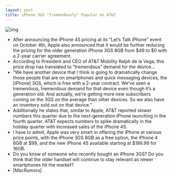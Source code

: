 ```yaml
---
layout: post
title: iPhone 3GS "Tremendously" Popular on AT&T
---
```

![img](http://media.idownloadblog.com/wp-content/uploads/2011/10/iPhone-3GS.jpg)
* After announcing the iPhone 4S pricing at its “Let’s Talk iPhone” event on October 4th, Apple also announced that it would be further reducing the pricing for the older generation iPhone 3GS 8GB from $49 to $0 with a 2-year carrier agreement.
* According to President and CEO of AT&T Mobility Ralph de la Vega, this price drop has translated to “tremendous” demand for the device… 
* “We have another device that I think is going to dramatically change those people that are on smartphones and quick messaging devices, the [iPhone] 3GS, which is free with a 2-year contract. We’ve seen a tremendous, tremendous demand for that device even though it’s a generation old. And actually, we’re getting more new subscribers coming on the 3GS on the average than other devices. So we also have an inventory sold out on that device.”
* Additionally he states that, similar to Apple, AT&T reported slower numbers this quarter due to the next-generation iPhone launching in the fourth quarter. AT&T expects numbers to spike dramatically in the holiday quarter with increased sales of the iPhone 4S.
* I have to admit, Apple was very smart in offering the iPhone at various price points, with the iPhone 3GS 8GB as a free option, the iPhone 4 8GB at $99, and the new iPhone 4S available starting at $199.99 for 16GB.
* Do you know of someone who recently bought an iPhone 3GS? Do you think that the older handset will continue to stay relevant as newer smartphones hit the market?
* [MacRumors]

